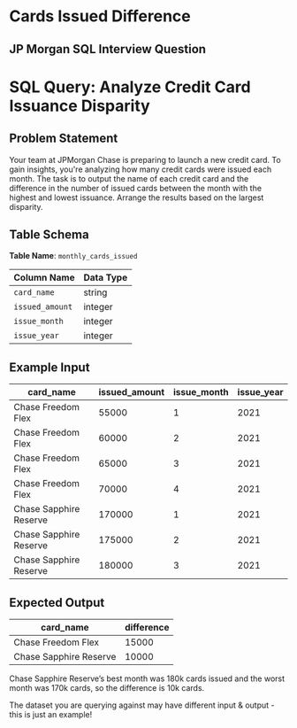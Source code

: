 # Cards Issued Difference
## JP Morgan SQL Interview Question

# SQL Query: Analyze Credit Card Issuance Disparity

## Problem Statement
Your team at JPMorgan Chase is preparing to launch a new credit card. To gain insights, you're analyzing how many credit cards were issued each month. The task is to output the name of each credit card and the difference in the number of issued cards between the month with the highest and lowest issuance. Arrange the results based on the largest disparity.

## Table Schema
**Table Name**: `monthly_cards_issued`

| Column Name     | Data Type |
|------------------|-----------|
| `card_name`      | string    |
| `issued_amount`  | integer   |
| `issue_month`    | integer   |
| `issue_year`     | integer   |

## Example Input
| card_name              | issued_amount | issue_month | issue_year |
|-------------------------|---------------|-------------|------------|
| Chase Freedom Flex      | 55000         | 1           | 2021       |
| Chase Freedom Flex      | 60000         | 2           | 2021       |
| Chase Freedom Flex      | 65000         | 3           | 2021       |
| Chase Freedom Flex      | 70000         | 4           | 2021       |
| Chase Sapphire Reserve  | 170000        | 1           | 2021       |
| Chase Sapphire Reserve  | 175000        | 2           | 2021       |
| Chase Sapphire Reserve  | 180000        | 3           | 2021       |

## Expected Output
| card_name              | difference |
|-------------------------|------------|
| Chase Freedom Flex      | 15000      |
| Chase Sapphire Reserve  | 10000      |

Chase Sapphire Reserve’s best month was 180k cards issued and the worst month was 170k cards, so the difference is 10k cards.

The dataset you are querying against may have different input & output - this is just an example!
